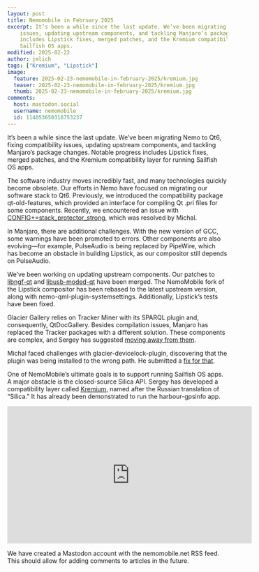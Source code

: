 ```yaml
---
layout: post
title: Nemomobile in February 2025
excerpt: It’s been a while since the last update. We’ve been migrating Nemo to Qt6, fixing compatibility
    issues, updating upstream components, and tackling Manjaro’s package changes. Notable progress
    includes Lipstick fixes, merged patches, and the Kremium compatibility layer for running
    Sailfish OS apps.
modified: 2025-02-22
author: jmlich
tags: ["Kremium", "Lipstick"]
image: 
  feature: 2025-02-23-nemomobile-in-february-2025/kremium.jpg
  teaser: 2025-02-23-nemomobile-in-february-2025/kremium.jpg
  thumb: 2025-02-23-nemomobile-in-february-2025/kremium.jpg
comments:
  host: mastodon.social
  username: nemomobile
  id: 114053650316753237
---
```


It’s been a while since the last update. We’ve been migrating Nemo to Qt6, fixing compatibility
issues, updating upstream components, and tackling Manjaro’s package changes. Notable progress
includes Lipstick fixes, merged patches, and the Kremium compatibility layer for running
Sailfish OS apps.

The software industry moves incredibly fast, and many technologies quickly become obsolete. Our
efforts in Nemo have focused on migrating our software stack to Qt6. Previously, we introduced
the compatibility package qt-old-features, which provided an interface for compiling Qt .pri files
for some components. Recently, we encountered an issue with [CONFIG+=stack_protector_strong](https://github.com/nemomobile-ux/qt6-old-features/pull/1), which
was resolved by Michal.

In Manjaro, there are additional challenges. With the new version of GCC, some warnings have
been promoted to errors. Other components are also evolving—for example, PulseAudio is being
replaced by PipeWire, which has become an obstacle in building Lipstick, as our compositor
still depends on PulseAudio.

We’ve been working on updating upstream components. Our patches to [libngf-qt](https://github.com/sailfishos/libngf-qt/pull/4)
and [libusb-moded-qt](https://github.com/sailfishos/libusb-moded-qt/pull/4)
have been merged. The NemoMobile fork of the Lipstick compositor has been rebased to the latest
upstream version, along with nemo-qml-plugin-systemsettings. Additionally, Lipstick’s tests have
been fixed.

Glacier Gallery relies on Tracker Miner with its SPARQL plugin and, consequently, QtDocGallery.
Besides compilation issues, Manjaro has replaced the Tracker packages with a different solution.
These components are complex, and Sergey has suggested [moving away from them](https://github.com/nemomobile-ux/glacier-gallery/tree/move_from_qdocgallery).

Michal faced challenges with glacier-devicelock-plugin, discovering that the plugin was being
installed to the wrong path. He submitted a [fix for that](https://github.com/nemomobile-ux/glacier-devicelock-plugin/pull/7).

One of NemoMobile’s ultimate goals is to support running Sailfish OS apps. A major obstacle is
the closed-source Silica API. Sergey has developed a compatibility layer called [Kremium](https://github.com/nemomobile-ux/kremnium/pull/1/files), named
after the Russian translation of “Silica.” It has already been demonstrated to run the
harbour-gpsinfo app.

<iframe width="560" height="315" src="https://www.youtube.com/embed/d7LvIvmKCtI?si=gGEhR4ZW2fg6zrAl" title="YouTube video player" frameborder="0" allow="accelerometer; autoplay; clipboard-write; encrypted-media; gyroscope; picture-in-picture; web-share" referrerpolicy="strict-origin-when-cross-origin" allowfullscreen></iframe>

We have created a Mastodon account with the nemomobile.net RSS feed. This should allow for
adding comments to articles in the future.